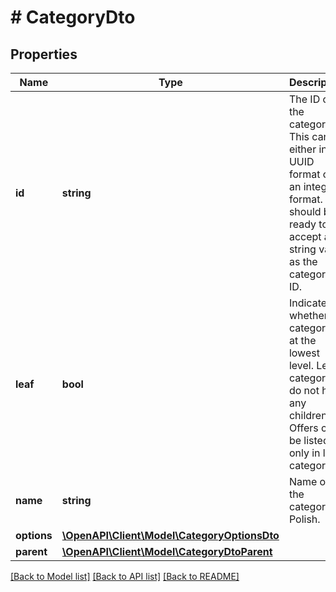 # # CategoryDto

## Properties

Name | Type | Description | Notes
------------ | ------------- | ------------- | -------------
**id** | **string** | The ID of the category. This can be either in UUID format or an integer format. You should be ready to accept any string value as the category ID. | [optional]
**leaf** | **bool** | Indicates whether the category is at the lowest level. Leaf categories do not have any children. Offers can be listed only in leaf categories. | [optional]
**name** | **string** | Name of the category in Polish. | [optional]
**options** | [**\OpenAPI\Client\Model\CategoryOptionsDto**](CategoryOptionsDto.md) |  | [optional]
**parent** | [**\OpenAPI\Client\Model\CategoryDtoParent**](CategoryDtoParent.md) |  | [optional]

[[Back to Model list]](../../README.md#models) [[Back to API list]](../../README.md#endpoints) [[Back to README]](../../README.md)
